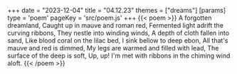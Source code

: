 +++
date = "2023-12-04"
title = "04.12.23"
themes = ["dreams"]
[params]
  type = 'poem'
  pageKey = 'src/poem.js'
+++
{{< poem >}}
A forgotten dreamland,
Caught up in mauve and roman red,
Fermented light adrift the curving ribbons,
They nestle into winding winds,
A depth of cloth fallen into sand,
Like blood coral on the lilac bed,
I sink bellow to deep ebon,
All that's mauve and red is dimmed,
My legs are warmed and filled with lead,
The surface of the deep is soft,
Up, up! I'm met with ribbons in the chiming wind aloft.
{{< /poem >}}